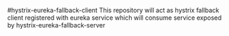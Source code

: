 #hystrix-eureka-fallback-client
This repository will act as hystrix fallback client registered with eureka service which will consume service exposed by hystrix-eureka-fallback-server